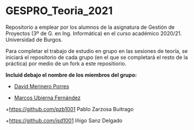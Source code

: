 # GESPRO_Teoria_2021
Repositorio a emplear por los alumnos de la asignatura de Gestión de Proyectos (3º de G. en Ing. Informática) en el curso académico 2020/21. Universidad de Burgos.

Para completar el trabajo de estudio en grupo en las sesiones de teoría, se iniciará el repositorio de cada grupo (en el que se completará el resto de la práctica) por medio de un fork a este repositiorio.

**Incluid debajo el nombre de los miembros del grupo:**

- [David Merinero Porres](https://github.com/dmp1002)

- [Marcos Ubierna Fernández](https://github.com/muf1002)

+https://github.com/pzb1001 Pablo Zarzosa Buitrago

+https://github.com/isd1001 Iñigo Sanz Delgado
